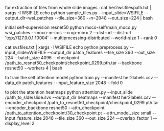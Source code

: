 for extraction of tiles from whole slide images :
cat her2wsifilespath.txt | xargs -I WSIFILE echo python sample_tiles.py --input_slide=WSIFILE --output_dir=wsi_patches --tile_size=360 --n=2048 --out_size=224 | bash


initial self-supervision resnet50
python moco-self/main_moco.py wsi_patches --moco-m-cos --crop-min=.2 --dist-url --dist-url 'tcp://127.0.0.1:10004' --multiprocessing-distributed --world-size 1 --rank 0



cat svsfiles.txt | xargs -I WSIFILE echo python preprocess.py --input_slide=WSIFILE --output_dir patch_features --tile_size 360 --out_size 224 --batch_size 4096 --checkpoint /path_to_resnet50_checkpoint/checkpoint_0299.pth.tar --backbone resnet50 --workers 4 | bash



to train the self attention model
python train.py --manifest her2labels.csv --data_dir patch_features --input_feature_size 2048 --fold 0


to plot the attention heatmaps
python attention.py --input_slide /path_to_slde/slide.svs --output_dir heatmaps --manifest her2labels.csv --encoder_checkpoint /path_to_resnet50_checkpoint/checkpoint_0299.pth.tar --encoder_backbone resnet50 --attn_checkpoint /path_to_attention_checkpoint/30_checkpoint.pt --attn_model_size small --input_feature_size 2048 --tile_size 360 --out_size 224 --overlap_factor 1 --display_level 2
